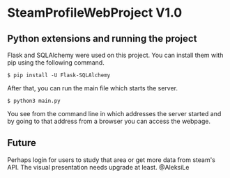 # SteamProfileWebProject V1.0

## Python extensions and running the project

Flask and SQLAlchemy were used on this project. You can install them with pip using the following command.
```
$ pip install -U Flask-SQLAlchemy
```
After that, you can run the main file which starts the server.
```
$ python3 main.py
```
You see from the command line in which addresses the server started and by going to that address from a browser you can access the webpage.
## Future

Perhaps login for users to study that area or get more data from steam's API. The visual presentation needs upgrade at least.
@AleksiLe
